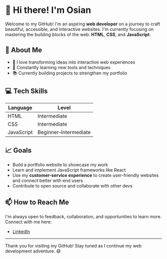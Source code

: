 # 👋 Hi there! I'm Osian

Welcome to my GitHub! I'm an aspiring **web developer** on a journey to craft beautiful, accessible, and interactive websites. I'm currently focusing on mastering the building blocks of the web: **HTML**, **CSS**, and **JavaScript**.

## 🚀 About Me

- 🔧 I love transforming ideas into interactive web experiences
- 🧠 Constantly learning new tools and techniques
- 📚 Currently building projects to strengthen my portfolio

## 💻 Tech Skills

| Language     | Level         |
|--------------|---------------|
| HTML         | Intermediate  |
| CSS          | Intermediate  |
| JavaScript   | Beginner–Intermediate |

## 📈 Goals

- Build a portfolio website to showcase my work
- Learn and implement JavaScript frameworks like React
- Use my **customer-service experience** to create user-friendly websites and connect better with end users
- Contribute to open source and collaborate with other devs

## 📫 How to Reach Me

I'm always open to feedback, collaboration, and opportunities to learn more. Connect with me here:

- [LinkedIn](https://linkedin.com/in/osianrichards)


---

Thank you for visiting my GitHub! Stay tuned as I continue my web development adventure. 😄

<!---
Oshwebs23/Oshwebs23 is a ✨ special ✨ repository because its `README.md` (this file) appears on your GitHub profile.
You can click the Preview link to take a look at your changes.
--->
